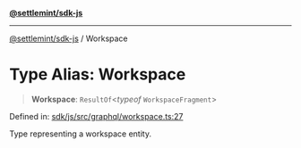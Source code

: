 [**@settlemint/sdk-js**](../README.md)

***

[@settlemint/sdk-js](../globals.md) / Workspace

# Type Alias: Workspace

> **Workspace**: `ResultOf`\<*typeof* `WorkspaceFragment`\>

Defined in: [sdk/js/src/graphql/workspace.ts:27](https://github.com/settlemint/sdk/blob/e111fec8517329683d6b1561f972ee1316689801/sdk/js/src/graphql/workspace.ts#L27)

Type representing a workspace entity.

